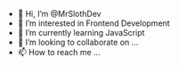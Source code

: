 - 👋 Hi, I’m @MrSlothDev
- 👀 I’m interested in Frontend Development
- 🌱 I’m currently learning JavaScript
- 💞️ I’m looking to collaborate on ...
- 📫 How to reach me ...

<!---
MrSlothDev/MrSlothDev is a ✨ special ✨ repository because its `README.md` (this file) appears on your GitHub profile.
You can click the Preview link to take a look at your changes.
--->
